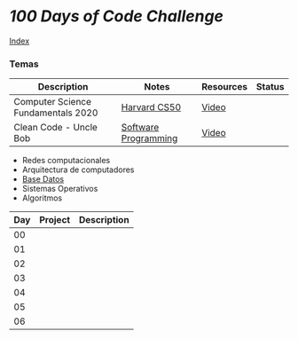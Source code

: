 # _100 Days of Code Challenge_

[Index](https://fernandofh.github.io/100_Days-Of-Code/)

### Temas

|Description	| Notes    | 	Resources | Status    |
|---------------|--------- | ------------ | --------- |  
| Computer Science Fundamentals 2020  | [Harvard CS50](./CS50/README.md) | [Video](https://www.youtube.com/playlist?list=PLhQjrBD2T382_R182iC2gNZI9HzWFMC_8) | |
| Clean Code - Uncle Bob   |   [ Software Programming](./Clean_Code/README.md) | [Video](https://www.youtube.com/watch?v=7EmboKQH8lM&list=PLUxszVpqZTNShoypLQW9a4dEcffsoZT4k) | |


- Redes computacionales 
- Arquitectura de computadores 
- [Base Datos](https://github.com/FernandoFH/Base_Datos)
- Sistemas Operativos
- Algoritmos 


|Day | Project	|Description	  |
|--- | -------- |---------------|  
|00  |          |               |
|01  |          |               | 
|02  |          |               |
|03  |          |               | 
|04  |          |               |
|05  |          |               |
|06  |          |               |
